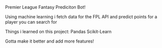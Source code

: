 Premier League Fantasy Prediciton Bot!

Using machine learning i fetch data for the FPL API and predict points for a player you can search for

Things i learned on this project:
Pandas
Scikit-Learn

Gotta make it better and add more features!
